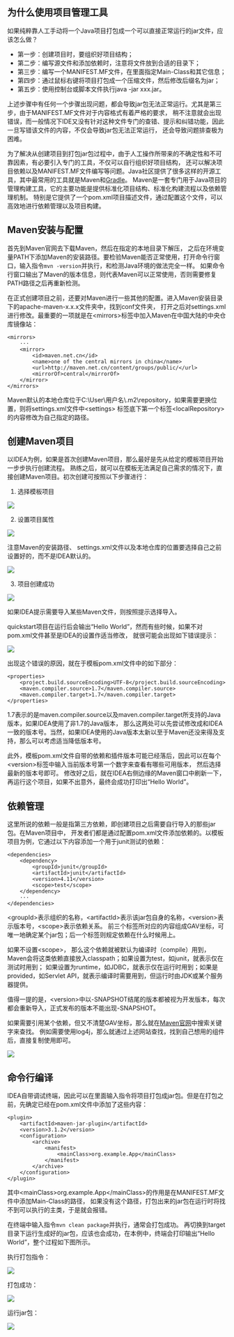 ## 为什么使用项目管理工具

如果纯粹靠人工手动将一个Java项目打包成一个可以直接正常运行的jar文件，应该怎么做？

+ 第一步：创建项目时，要组织好项目结构；
+ 第二步：编写源文件和添加依赖时，注意将文件放到合适的目录下；
+ 第三步：编写一个MANIFEST.MF文件，在里面指定Main-Class和其它信息；
+ 第四步：通过鼠标右键将项目打包成一个压缩文件，然后修改后缀名为jar；
+ 第五步：使用控制台或脚本文件执行java -jar xxx.jar。

上述步骤中有任何一个步骤出现问题，都会导致jar包无法正常运行。尤其是第三步，由于MANIFEST.MF文件对于内容格式有着严格的要求， 稍不注意就会出现错误，而一般情况下IDE又没有针对这种文件专门的查错、提示和纠错功能，因此一旦写错该文件的内容，不仅会导致jar包无法正常运行， 还会导致问题排查极为困难。

为了解决从创建项目到打包jar包过程中，由于人工操作所带来的不确定性和不可靠因素，有必要引入专门的工具，不仅可以自行组织好项目结构， 还可以解决项目依赖以及MANIFEST.MF文件编写等问题。Java社区提供了很多这样的开源工具，其中最常用的工具就是Maven和[Gradle](Gradle/Groovy语言入门_基本语法)。 Maven是一套专门用于Java项目的管理构建工具，它的主要功能是提供标准化项目结构、标准化构建流程以及依赖管理机制。 特别是它提供了一个pom.xml项目描述文件，通过配置这个文件，可以高效地进行依赖管理以及项目构建。

## Maven安装与配置

首先到Maven官网去下载Maven，然后在指定的本地目录下解压， 之后在环境变量PATH下添加Maven的安装路径。要检验Maven能否正常使用，打开命令行窗口，输入指令`mvn -version`并执行，和检测Java环境的做法完全一样。 如果命令行窗口输出了Maven的版本信息，则代表Maven可以正常使用，否则需要修复PATH路径之后再重新检测。

在正式创建项目之前，还要对Maven进行一些其他的配置。进入Maven安装目录下的apache-maven-x.x.x文件夹中，找到conf文件夹， 打开之后对settings.xml进行修改。最重要的一项就是在\<mirrors>标签中加入Maven在中国大陆的中央仓库镜像站：

```
<mirrors>
    ···
    <mirror>
        <id>maven.net.cn</id>
        <name>one of the central mirrors in china</name>
        <url>http://maven.net.cn/content/groups/public/</url>
        <mirrorOf>central</mirrorOf>
    </mirror>
</mirrors>
```

Maven默认的本地仓库位于C:\User\用户名\\.m2\repository，如果需要更换位置，则将settings.xml文件中\<settings> 标签底下第一个标签\<localRepository>的内容修改为自己指定的路径。

## 创建Maven项目

以IDEA为例，如果是首次创建Maven项目，那么最好是先从给定的模板项目开始一步步执行创建流程。 熟练之后，就可以在模板无法满足自己需求的情况下，直接创建Maven项目。初次创建可按照以下步骤进行：

1. 选择模板项目

![](pics/maven_2.png)

2. 设置项目属性

![](pics/maven_3.png)

注意Maven的安装路径、 settings.xml文件以及本地仓库的位置要选择自己之前设置好的，而不是IDEA默认的。

![](pics/maven_4.png)

3. 项目创建成功

![](pics/maven_5.png)

如果IDEA提示需要导入某些Maven文件，则按照提示选择导入。

quickstart项目在运行后会输出“Hello World”，然而有些时候，如果不对pom.xml文件甚至是IDEA的设置作适当修改， 就很可能会出现如下错误提示：

![](pics/maven_7.png)

出现这个错误的原因，就在于模板pom.xml文件中的如下部分：

```
<properties>
    <project.build.sourceEncoding>UTF-8</project.build.sourceEncoding>
    <maven.compiler.source>1.7</maven.compiler.source>
    <maven.compiler.target>1.7</maven.compiler.target>
</properties>
```

1.7表示的是maven.compiler.source以及maven.compiler.target所支持的Java版本，如果IDEA使用了非1.7的Java版本， 那么这两处可以先尝试修改成和IDEA一致的版本号。当然，如果IDEA使用的Java版本太新以至于Maven还没来得及支持，那么可以考虑适当降低版本号。

此外，模板pom.xml文件自带的依赖和插件版本可能已经落后，因此可以在每个\<version>标签中输入当前版本号第一个数字来查看有哪些可用版本， 然后选择最新的版本号即可。 修改好之后，就在IDEA右侧边缘的Maven窗口中刷新一下，再运行这个项目，如果不出意外，最终会成功打印出“Hello World”。

## 依赖管理

这里所说的依赖一般是指第三方依赖，即创建项目之后需要自行导入的那些jar包。在Maven项目中， 开发者们都是通过配置pom.xml文件添加依赖的。以模板项目为例，它通过以下内容添加一个用于junit测试的依赖：

```
<dependencies>
    <dependency>
        <groupId>junit</groupId>
        <artifactId>junit</artifactId>
        <version>4.11</version>
        <scope>test</scope>
    </dependency>
    ···
</dependencies>
```

\<groupId>表示组织的名称，\<artifactId>表示该jar包自身的名称，\<version>表示版本号，\<scope>表示依赖关系。 前三个标签所对应的内容组成GAV坐标，可唯一地确定某个jar包；后一个标签则规定依赖在什么时候用上。

如果不设置\<scope>， 那么这个依赖就被默认为编译时（compile）用到，Maven会将这类依赖直接放入classpath；如果设置为test，如junit，就表示仅在测试时用到； 如果设置为runtime，如JDBC，就表示仅在运行时用到；如果是provided，如Servlet API，就表示编译时需要用到，但运行时由JDK或某个服务器提供。 

值得一提的是，\<version>中以-SNAPSHOT结尾的版本都被视为开发版本，每次都会重新导入，正式发布的版本不能出现-SNAPSHOT。

如果需要引用某个依赖，但又不清楚GAV坐标，那么就在[Maven官网](https://search.maven.org)中搜索关键字来查找。 例如需要使用log4j，那么就通过上述网站查找，找到自己想用的组件后，直接复制使用即可。

![](pics/maven_9.png)

## 命令行编译

IDEA自带调试终端，因此可以在里面输入指令将项目打包成jar包。但是在打包之前，先确定已经在pom.xml文件中添加了这些内容：

```
<plugin>
    <artifactId>maven-jar-plugin</artifactId>
    <version>3.1.2</version>
    <configuration>
        <archive>
            <manifest>
                <mainClass>org.example.App</mainClass>
            </manifest>
        </archive>
    </configuration>
</plugin>
```

其中\<mainClass>org.example.App\</mainClass>的作用是在MANIFEST.MF文件中添加Main-Class的路径， 如果没有这个路径，打包出来的jar包在运行时将找不到可以执行的主类，于是就会报错。

在终端中输入指令`mvn clean package`并执行，通常会打包成功。 再切换到target目录下运行生成好的jar包，应该也会成功，在本例中，终端会打印输出“Hello World”，整个过程如下图所示。

执行打包指令：

![](pics/maven_10.png)

打包成功：

![](pics/maven_11.png)

运行jar包：

![](pics/maven_12.png)
